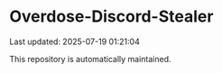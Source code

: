 # Overdose-Discord-Stealer

Last updated: 2025-07-19 01:21:04

This repository is automatically maintained.
